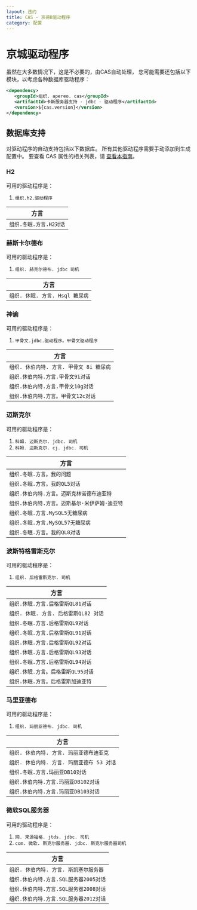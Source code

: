```yaml
---
layout: 违约
title: CAS - 京德B驱动程序
category: 配置
---
```


# 京城驱动程序

虽然在大多数情况下，这是不必要的，由CAS自动处理， 您可能需要还包括以下模块，以考虑各种数据库驱动程序：

```xml
<dependency>
   <groupId>组织. apereo. cas</groupId>
   <artifactId>卡斯服务器支持 - jdbc - 驱动程序</artifactId>
   <version>${cas.version}</version>
</dependency>
```

## 数据库支持

对驱动程序的自动支持包括以下数据库。 所有其他驱动程序需要手动添加到生成配置中。 要查看 CAS 属性的相关列表，请 [查看本指南](../configuration/Configuration-Properties-Common.html#hibernate--jdbc)。

### H2

可用的驱动程序是：

1. `组织.h2.驱动程序`

| 方言              |
| --------------- |
| `组织.冬眠.方言.H2对话` |

### 赫斯卡尔德布

可用的驱动程序是：

1. `组织. 赫克尔德布. jdbc 司机`

| 方言                     |
| ---------------------- |
| `组织. 休眠. 方言. Hsql 糖尿病` |

### 神谕

可用的驱动程序是：

1. `甲骨文.jdbc.驱动程序。甲骨文驱动程序`

| 方言                         |
| -------------------------- |
| `组织. 休伯内特. 方言. 甲骨文 8i 糖尿病` |
| `组织.休伯内特.方言.甲骨文9i对话`       |
| `组织.休伯内特.方言.甲骨文10g对话`      |
| `组织.休伯内特.方言。甲骨文12c对话`      |

### 迈斯克尔

可用的驱动程序是：

1. `科姆. 迈斯克尔. jdbc. 司机`
2. `科姆. 迈斯克尔. cj. jdbc. 司机`

| 方言                         |
| -------------------------- |
| `组织.冬眠.方言。我的问题`            |
| `组织.冬眠.方言。我的QL5对话`         |
| `组织.休伯内特.方言。迈斯克林诺德布迪亚特`    |
| `组织.休伯内特.方言。迈斯基尔·米伊萨姆·迪亚特` |
| `组织.冬眠.方言.MySQL5无糖尿病`      |
| `组织.冬眠.方言.MySQL57无糖尿病`     |
| `组织.冬眠.方言。我的QL8对话`         |

### 波斯特格雷斯克尔

可用的驱动程序是：

1. `组织. 后格雷斯克尔. 司机`

| 方言                        |
| ------------------------- |
| `组织.休眠.方言.后格雷斯QL81对话`     |
| `组织. 休眠. 方言. 后格雷斯QL82 对话` |
| `组织.冬眠.方言.后格雷斯QL9对话`      |
| `组织.冬眠.方言.后格雷斯QL91对话`     |
| `组织.休眠.方言.后格雷斯QL92对话`     |
| `组织.休眠.方言.后格雷斯QL93对话`     |
| `组织.冬眠.方言.后格雷斯QL94对话`     |
| `组织.休眠.方言。后格雷斯QL95对话`     |
| `组织.休眠.方言。后格雷斯加迪亚特`       |

### 马里亚德布

可用的驱动程序是：

1. `组织. 玛丽亚德布. jdbc. 司机`

| 方言                          |
| --------------------------- |
| `组织. 休伯内特. 方言. 玛丽亚德布迪亚克`    |
| `组织. 休伯内特. 方言. 玛丽亚德布 53 对话` |
| `组织.冬眠.方言.玛丽亚DB10对话`        |
| `组织.休伯内特.方言.玛丽亚DB102对话`     |
| `组织.休伯内特.方言.玛丽亚DB103对话`     |

### 微软SQL服务器

可用的驱动程序是：

1. `网. 来源福格. jtds. jdbc. 司机`
2. `com. 微软. 斯克尔服务器. jdbc. 斯克尔服务器司机`

| 方言                        |
| ------------------------- |
| `组织. 休伯内特. 方言. 斯凯塞尔服务器`   |
| `组织.休伯内特.方言.SQL服务器2005对话` |
| `组织.休伯内特.方言.SQL服务器2008对话` |
| `组织.休伯内特.方言.SQL服务器2012对话` |  

